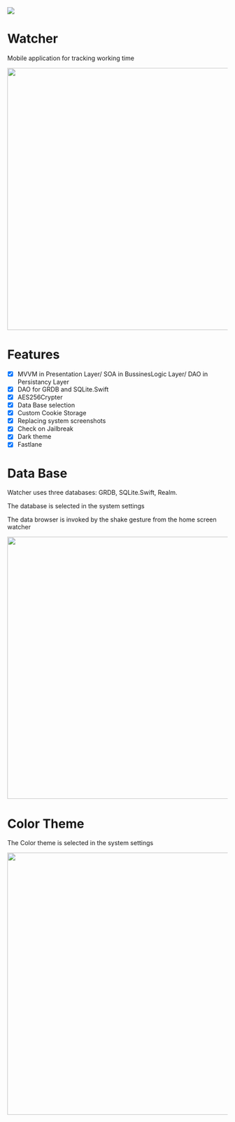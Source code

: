 
  <img src="https://github.com/pperv/Watcher/blob/master/Watcher/Classes/Common/Resources/WatcherIcon.png">
  
 # Watcher
 Mobile application for tracking working time
 
 <img src="https://github.com/pperv/Watcher/blob/master/Watcher/Classes/Common/Resources/demoWhite.gif" width="600">
 
 
 # Features
 - [X] MVVM in Presentation Layer/ SOA in BussinesLogic Layer/ DAO in Persistancy Layer  
 - [X] DAO for GRDB and SQLite.Swift
 - [X] AES256Crypter
 - [X] Data Base selection
 - [X] Custom Cookie Storage                    
 - [X] Replacing system screenshots 
 - [X] Check on Jailbreak
 - [X] Dark theme  
 - [X] Fastlane  
 
 # Data Base
 
 Watcher uses three databases: GRDB, SQLite.Swift, Realm.
 
 The database is selected in the system settings
 
 The data browser is invoked by the shake gesture from the home screen watcher
 
  <img src="https://github.com/pperv/Watcher/blob/master/Watcher/Classes/Common/Resources/demoDataBaseLight.gif" width="600">
 
 # Color Theme
 
 The Color theme is selected in the system settings
 
 <img src="https://github.com/pperv/Watcher/blob/master/Watcher/Classes/Common/Resources/demoBlackTheme.gif" width="600">

